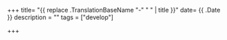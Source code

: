 +++
title= "{{ replace .TranslationBaseName "-" " " | title }}"
date= {{ .Date }}
description = ""
tags = ["develop"]

+++